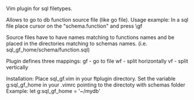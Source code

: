 Vim plugin for sql filetypes.

Allows to go to db function source file (like go file).
Usage example:
  In a sql file place cursor on the "schema.function" and press \gf

Source files have to have names matching to functions names
and be placed in the directories matching to schemas names. 
(i.e. sql_gf_home/schema/function.sql)
 
Plugin defines three mappings:
    <leader>gf  - go to file
    <leader>wf  - split horizontally 
    <leader>vf  - split vertically 

Installation:
  Place sql_gf.vim in your ftplugin directory.
  Set the variable g:sql_gf_home in your .vimrc
  pointing to the directoty with schemas folder
  Example:
      let g:sql_gf_home = '~/mydb'
